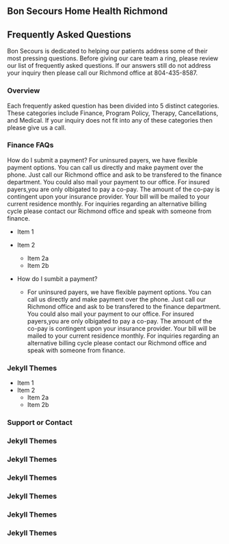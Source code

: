 ## Bon Secours Home Health Richmond
## Frequently Asked Questions


Bon Secours is dedicated to helping our patients address some of their most pressing questions. Before giving our care team a ring, please review our list of frequently asked questions. If our answers still do not address your inquiry then please call our Richmond office at 804-435-8587. 

### Overview

Each frequently asked question has been divided into 5 distinct categories. These categories include Finance, Program Policy, Therapy, Cancellations, and Medical. If your inquiry does not fit into any of these categories then please give us a call.


### Finance FAQs

How do I submit a payment?
       For uninsured payers, we have flexible payment options. You can call us directly and make payment over the phone. 
       Just call our Richmond office and ask to be transfered to the finance department. You could also mail your payment to
       our office. For insured payers,you are only olbigated to pay a co-pay. The amount of the co-pay is contingent upon
       your insurance provider. Your bill will be mailed to your current residence monthly. For inquiries regarding an 
       alternative billing cycle please contact our Richmond office and speak with someone from finance.
* Item 1
* Item 2
  * Item 2a
  * Item 2b
  
* How do I sumbit a payment?
  * For uninsured payers, we have flexible payment options. You can call us directly and make payment over the phone. 
    Just call our Richmond office and ask to be transfered to the finance department. You could also mail your payment to
    our office. For insured payers,you are only olbigated to pay a co-pay. The amount of the co-pay is contingent upon
    your insurance provider. Your bill will be mailed to your current residence monthly. For inquiries regarding an 
    alternative billing cycle please contact our Richmond office and speak with someone from finance.

### Jekyll Themes

* Item 1
* Item 2
  * Item 2a
  * Item 2b


### Support or Contact

### Jekyll Themes


### Jekyll Themes

### Jekyll Themes

### Jekyll Themes


### Jekyll Themes


### Jekyll Themes
